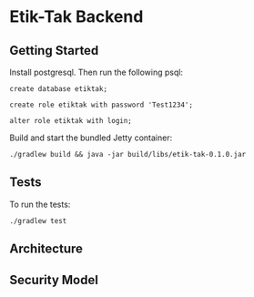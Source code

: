 Etik-Tak Backend
================

Getting Started
---------------

Install postgresql. Then run the following psql:

`create database etiktak;`

`create role etiktak with password 'Test1234';`

`alter role etiktak with login;`

Build and start the bundled Jetty container:

`./gradlew build && java -jar build/libs/etik-tak-0.1.0.jar`

Tests
-----

To run the tests:

`./gradlew test`

Architecture
------------

Security Model
--------------

